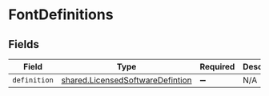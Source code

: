 # FontDefinitions


## Fields

| Field                                                                                       | Type                                                                                        | Required                                                                                    | Description                                                                                 |
| ------------------------------------------------------------------------------------------- | ------------------------------------------------------------------------------------------- | ------------------------------------------------------------------------------------------- | ------------------------------------------------------------------------------------------- |
| `definition`                                                                                | [shared.LicensedSoftwareDefintion](../../../sdk/models/shared/licensedsoftwaredefintion.md) | :heavy_minus_sign:                                                                          | N/A                                                                                         |
